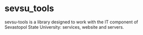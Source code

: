 # sevsu_tools
sevsu-tools is a library designed to work with the IT component of Sevastopol State University: services, website and servers.
